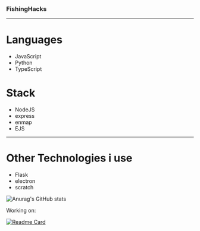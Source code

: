 ### FishingHacks
---
# Languages
- JavaScript
- Python
- TypeScript

# Stack
- NodeJS
- express
- enmap
- EJS

---
# Other Technologies i use
- Flask
- electron
- scratch


![Anurag's GitHub stats](https://github-readme-stats.vercel.app/api?username=FishingHacks&show_icons=true&theme=dracula)

Working on:

[![Readme Card](https://github-readme-stats.vercel.app/api/pin/?username=FishingHacks&repo=express-reauth)](https://github.com/FishingHacks/express-reauth&theme=dracula)
